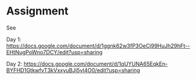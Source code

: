 # Assignment

See

Day 1: https://docs.google.com/document/d/1ggnk62w3fP3OeCj99HuJh29hFt--EHtNugPoWno7DCY/edit?usp=sharing

Day 2: https://docs.google.com/document/d/1qUYUNA65EqkEn-BYFHD1GtkwfvT3kVxxyuBJj5yl4O0/edit?usp=sharing

